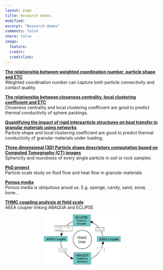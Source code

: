 ```yaml
---
layout: page
title: Research demos
modified: 
excerpt: "Research demos"
comments: false
share: false
image:
  feature: 
  credit: 
  creditlink: 
---
```

**[The relationship between weighted coordination number, particle shape and ETC](6-ANN.md)**  
Weighted coordination number can capture both particle connectivity and contact quality.

**[The relationship between closeness centrality, local clustering coefficient and ETC](5-sphere-network-features.md)**  
Closeness centrality and local clustering coefficient are good to predict thermal conductivity of sphere packings.

**[Quantifying the impact of rigid interparticle structures on heat transfer in granular materials using networks](4-rigidity.md)**  
Particle shape and local clustering coefficient are good to predict thermal conductivity of granular materials under loading.

**[Three dimensional (3D) Particle shape descriptors computation based on Computed Tomography (CT) images](2-particle-shape.md)**  
Sphericity and roundness of every single particle in soil or rock samples

**[PhD project](0-phd-project.md)**  
Particle scale study on fluid flow and heat flow in granular materials

**[Porous media](1-porous-media.md)**  
Porous media is ubiquitous aroud us. E.g. sponge, candy, sand, snow, bone...

**[THMC coupling analysis at field scale](3-AEEA-coupler.md)**  
AEEA coupler linking ABAQUA and ECLIPSE
<body>
	<p align="center"> 
	    <img src="/images/AEEA-coupler-scheme.jpg"  width='50%'/><br>	    
	</p>
</body>


